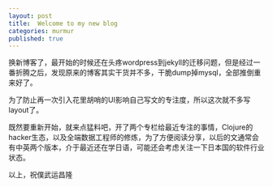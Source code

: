 ```yaml
---
layout: post
title:  Welcome to my new blog
categories: murmur
published: true
---
```


换新博客了，最开始的时候还在头疼wordpress到jekyll的迁移问题，但是经过一番折腾之后，发现原来的博客其实干货并不多，干脆dump掉mysql，全部推倒重来好了。

为了防止再一次引入花里胡哨的UI影响自己写文的专注度，所以这次就不多写layout了。

既然要重新开始，就来点猛料吧，开了两个专栏给最近专注的事情，Clojure的hacker生态，以及全端数据工程师的修炼，为了方便阅读分享，以后的文通常会有中英两个版本，介于最近还在学日语，可能还会考虑关注一下日本国的软件行业状态。

以上，祝僕武运昌隆
